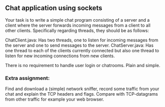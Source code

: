 ## Chat application using sockets

Your task is to write a simple chat program consisting of a server and a client where the server forwards incoming messages from a client to all other clients. Specifically regarding threads, they should be as follows:

ChatClient.java: Has two threads, one to listen for incoming messages from the server and one to send messages to the server.
ChatServer.java: Has one thread to each of the clients currently connected but also one thread to listen for new incoming connections from new clients.

There is no requirement to handle user login or chatrooms. Plain and simple.

### Extra assignment: 

Find and download a (simple) network sniffer, record some traffic from your chat and explain the TCP headers and flags. Compare with TCP-datagrams from other traffic for example your web browser.